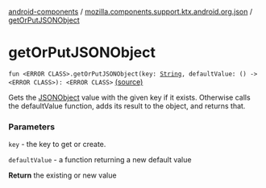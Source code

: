[android-components](../index.md) / [mozilla.components.support.ktx.android.org.json](index.md) / [getOrPutJSONObject](./get-or-put-j-s-o-n-object.md)

# getOrPutJSONObject

`fun <ERROR CLASS>.getOrPutJSONObject(key: `[`String`](https://kotlinlang.org/api/latest/jvm/stdlib/kotlin/-string/index.html)`, defaultValue: () -> <ERROR CLASS>): <ERROR CLASS>` [(source)](https://github.com/mozilla-mobile/android-components/blob/master/components/support/ktx/src/main/java/mozilla/components/support/ktx/android/org/json/JSONObject.kt#L90)

Gets the [JSONObject](#) value with the given key if it exists.
Otherwise calls the defaultValue function, adds its
result to the object, and returns that.

### Parameters

`key` - the key to get or create.

`defaultValue` - a function returning a new default value

**Return**
the existing or new value

